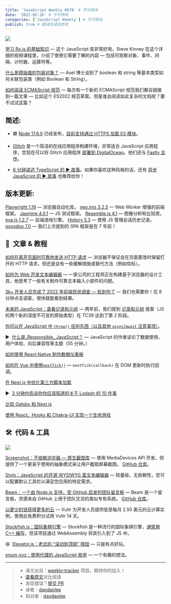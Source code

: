 ```yaml
---
title: 'JavaScript Weekly #578' # 不可修改
date: '2022-02-26' # 不可修改
categories: ['JavaScript Weekly'] # 不可修改
publish: true # 翻译完成后修改
---
```


![](https://copm.s3.amazonaws.com/ae9d744f.jpg)

<!--以上是预览信息，图片一张或限制百字左右，前者优先，全文请使用二级及以下标题-->
<!-- more -->

[学习 Rx.js 的基础知识](https://javascriptweekly.com/link/120266/web "frontendmasters.com") — 这个 JavaScript 库非常好用，Steve Kinney 在这个详细的视频课程里，介绍了使用它需要了解的内容 — 包括可观察对象、事件、间隔、计时器、运算符等。

[什么是原始值的包装对象？](https://javascriptweekly.com/link/120267/web "2ality.com") — Axel 博士谈到了 boolean 和 string 等基本类型如何关联包装类（例如 Boolean 和 String）。

[如何阅读 ECMAScript 规范](https://javascriptweekly.com/link/120299/web "timothygu.me") — 每次有一个新的 ECMAScript 规范我们都会链接到一篇文章 — 比如这个 ES2022 规范草案。但是谁会阅读如此复杂的文档呢？要不试试这篇？

## **简述:**

*   🟩 [Node 17.6.0](https://javascriptweekly.com/link/120268/web) 已经发布，[目前支持通过 HTTPS 加载 ES 模块](https://javascriptweekly.com/link/120269/web)。
    
*   [Glitch](https://javascriptweekly.com/link/120270/web) 是一个简洁的在线应用程序构建环境，非常适合 JavaScript 应用程序，您现在可以将 Glitch 应用程序 [部署到 DigitalOcean](https://javascriptweekly.com/link/120271/web)。他们还与 [Fastly 合作](https://javascriptweekly.com/link/120272/web)。
    
*   [6 分钟讲述 TypeScript 的 ▶️ 故事](https://javascriptweekly.com/link/120273/web)。如果你喜欢这种风格的话，还有 [异步 JavaScript 的 ▶️ 故事](https://javascriptweekly.com/link/120320/web) 也推荐给你！
    

## **版本更新:**

[Playwright 1.19](https://javascriptweekly.com/link/120301/web) — 浏览器自动化库。 
[neo.mjs 3.2.5](https://javascriptweekly.com/link/120274/web) — Web Worker 增强的前端框架。
[Jasmine 4.0.1](https://javascriptweekly.com/link/120275/web) — JS 测试框架。
[Resemble.js 4.1](https://javascriptweekly.com/link/120276/web) — 图像分析和比较库。
[eva.js 1.2.7](https://javascriptweekly.com/link/120277/web) — 前端游戏引擎。
[History 5.3](https://javascriptweekly.com/link/120278/web) — 使用 JS 管理会话历史记录。
[qooxdoo 7.0](https://javascriptweekly.com/link/120279/web) — 我们上次提到的 SPA 框架是在 7 年前！

## 📒  文章 & 教程

[如何在离开页面时可靠地发送 HTTP 请求](https://javascriptweekly.com/link/120285/web "css-tricks.com") — 浏览器不保证会在页面更改时保留打开的 HTTP 请求，但还是会有一些缓解措施或替代方法（例如信标）。

[如何为 Web 开发文本编辑器](https://javascriptweekly.com/link/120286/web "www.smashingmagazine.com") — 一家公司的工程师正在构建基于浏览器的设计工具，他思考了一些有关制作可靠文本输入小部件的问题。

[3k+ 开发人员完成了 2022 年前端现状调查 — 轮到你了](https://javascriptweekly.com/link/120284/web "hubs.ly") — 我们也需要你！花 8 分钟点击调查，很快就能看到结果。

[未来的 JavaScript：查看记录和元组](https://javascriptweekly.com/link/120302/web "dev.to") — 两年前，我们提到 [记录和元组](https://javascriptweekly.com/link/120303/web) 提案（JS 的两个新的深度不可变的原始类型）在 TC39 达到了第 2 阶段。

[你可以在 JavaScript 中 `throw()` 任何东西（以及其他 `async`/`await` 注意事项）](https://javascriptweekly.com/link/120305/web "www.bennadel.com")。

▶  [什么是_Responsible_ JavaScript？](https://javascriptweekly.com/link/120287/web "www.smashingmagazine.com") — JavaScript 的作者谈论了数据使用、用户体验、向后兼容性等主题（55 分钟。）

[如何使用 React Native 制作数据仪表板](https://javascriptweekly.com/link/120289/web "www.influxdata.com")

[如何在 Vue 中使用`nextTick()`](https://javascriptweekly.com/link/120306/web "dmitripavlutin.com") — `nextTick(callback)` 在 DOM 更新时执行回调。

[在 Next.js 中优化第三方脚本加载](https://javascriptweekly.com/link/120290/web)  

▶  [3 分钟内告诉你你应该知道的关于 Lodash 的 10 件事](https://javascriptweekly.com/link/120291/web)  

[比较 Gatsby 和 Next.js](https://javascriptweekly.com/link/120292/web)  

[使用 React、Hooks 和 Chakra-UI 实现一个生命游戏](https://javascriptweekly.com/link/120313/web)  

## 🛠  代码 & 工具

![](https://res.cloudinary.com/cpress/image/upload/w_1280,e_sharpen:60/njkhs6ndybzlyulcjfwj.jpg)

[Screenshot：不依赖浏览器 — 原生截图库](https://javascriptweekly.com/link/120307/web "www.xata.io") — 使用 MediaDevices API 开发，但提供了一个更易于使用的抽象模式来让用户截取屏幕截图。 [GitHub 仓库](https://javascriptweekly.com/link/120308/web)。

[Stylo：JavaScript 的开源 WYSIWYG 富文本编辑器](https://javascriptweekly.com/link/120293/web "stylojs.com") — 轻量级，无依赖性，您可以配置默认工具栏以满足您应用的特定需求。

[Beam：一个由 Node.js 支持，受 GitHub 启发的团队留言板](https://javascriptweekly.com/link/120294/web "planetscale.com") — Beam 是一个留言板，灵感来自 GitHub 上用于团队交流的类似专有系统。 [GitHub 仓库](https://javascriptweekly.com/link/120295/web)。

[以更少的钱获得更多的云](https://javascriptweekly.com/link/120298/web "vultr.com") — Vultr 为开发人员提供低至每月 2.50 美元的云计算实例。使用此免费积分试用 Vultr 14 天。

[Stockfish.js：国际象棋引擎](https://javascriptweekly.com/link/120296/web "github.com") — Stockfish 是一种流行的国际象棋引擎，[通常用 C++ 编写](https://javascriptweekly.com/link/120297/web)，但该项目通过 WebAssembly 将其引入到了 JS 中。

😆  [Elevator.js：老式的 “滚动到顶部” 按钮](https://javascriptweekly.com/link/120309/web) — 只是有点好玩。 

[enum-xyz：使用代理的 JavaScript 枚举](https://javascriptweekly.com/link/120310/web) — 一个有趣的想法。

---
> * 译文出自：[weekly-tracker](https://github.com/FEDarling/weekly-tracker) 项目，期待你的加入！
> * [查看原文](https://javascriptweekly.com/issues/578)对比阅读
> * 发现错误？[提交 PR](https://github.com/FEDarling/weekly-tracker/blob/main/weeklys/javascript_weekly/578)
> * 译者：[daodaolee](https://github.com/daodaolee)
> * 校对者：[daodaolee](https://github.com/daodaolee)

